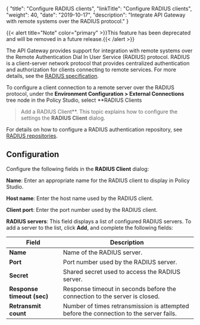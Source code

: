 {
"title": "Configure RADIUS clients",
"linkTitle": "Configure RADIUS clients",
"weight": 40,
"date": "2019-10-17",
"description": "Integrate API Gateway with remote systems over the RADIUS protocol."
}

{{< alert title="Note" color="primary" >}}This feature has been deprecated and will be removed in a future release.{{< /alert >}}

The API Gateway provides support for integration with remote systems over the Remote Authentication Dial In User Service (RADIUS) protocol. RADIUS is a client-server network protocol that provides centralized authentication and authorization for clients connecting to remote services. For more details, see the [RADIUS specification](http://tools.ietf.org/html/rfc2865).

To configure a client connection to a remote server over the RADIUS protocol, under the **Environment Configuration > External Connections** tree node in the Policy Studio, select **RADIUS Clients
> Add a RADIUS Client**. This topic explains how to configure the settings the **RADIUS Client**
dialog.

For details on how to configure a RADIUS authentication repository, see [RADIUS repositories](/docs/apigw_poldev/common_user_store/#radius-repositories).

## Configuration

Configure the following fields in the **RADIUS Client** dialog:

**Name**:
Enter an appropriate name for the RADIUS client to display in Policy Studio.

**Host name**:
Enter the host name used by the RADIUS client.

**Client port**:
Enter the port number used by the RADIUS client.

**RADIUS servers**:
This field displays a list of configured RADIUS servers. To add a server to the list, click **Add**, and complete the following fields:

| Field                      | Description                                                                            |
|----------------------------|----------------------------------------------------------------------------------------|
| **Name**                   | Name of the RADIUS server.                                                             |
| **Port**                   | Port number used by the RADIUS server.                                                 |
| **Secret**                 | Shared secret used to access the RADIUS server.                                        |
| **Response timeout (sec)** | Response timeout in seconds before the connection to the server is closed.             |
| **Retransmit count**       | Number of times retransmission is attempted before the connection to the server fails. |
